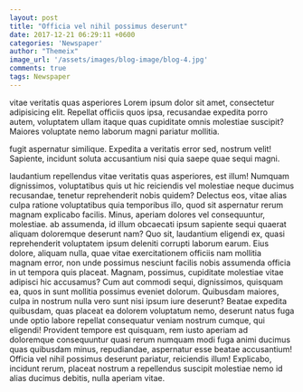 ```yaml
---
layout: post
title: "Officia vel nihil possimus deserunt"
date: 2017-12-21 06:29:11 +0600
categories: 'Newspaper'
author: "Themeix"
image_url: '/assets/images/blog-image/blog-4.jpg'
comments: true
tags: Newspaper
---
```

vitae veritatis quas asperiores Lorem ipsum dolor sit amet, consectetur adipisicing elit. Repellat officiis quos ipsa, recusandae expedita porro autem, voluptatem ullam itaque quas cupiditate omnis molestiae suscipit? Maiores voluptate nemo laborum magni pariatur mollitia.

 fugit aspernatur similique. Expedita a veritatis error sed, nostrum velit! Sapiente, incidunt soluta accusantium nisi quia saepe quae sequi magni.

 laudantium repellendus vitae veritatis quas asperiores, est illum! Numquam dignissimos, voluptatibus quis ut hic reiciendis vel molestiae neque ducimus recusandae, tenetur reprehenderit nobis quidem? Delectus eos, vitae alias culpa ratione voluptatibus quia temporibus illo, quod sit aspernatur rerum magnam explicabo facilis. Minus, aperiam dolores vel consequuntur, molestiae.
  ab assumenda, id illum obcaecati ipsum sapiente sequi quaerat aliquam doloremque deserunt nam? Quo sit, laudantium eligendi ex, quasi reprehenderit voluptatem ipsum deleniti corrupti laborum earum. Eius dolore, aliquam nulla, quae vitae exercitationem officiis nam mollitia magnam error, non unde possimus nesciunt facilis nobis assumenda officia in ut tempora quis placeat. Magnam, possimus, cupiditate molestiae vitae adipisci hic accusamus? Cum aut commodi sequi, dignissimos, quisquam ea, quos in sunt mollitia possimus eveniet dolorum. Quibusdam maiores, culpa in nostrum nulla vero sunt nisi ipsum iure deserunt? Beatae expedita quibusdam, quas placeat ea dolorem voluptatum nemo, deserunt natus fuga unde optio labore repellat consequatur veniam nostrum cumque, qui eligendi! Provident tempore est quisquam, rem iusto aperiam ad doloremque consequuntur quasi rerum numquam modi fuga animi ducimus quas quibusdam minus, repudiandae, aspernatur esse beatae accusantium! Officia vel nihil possimus deserunt pariatur, reiciendis illum! Explicabo, incidunt rerum, placeat nostrum a repellendus suscipit molestiae nemo id alias ducimus debitis, nulla aperiam vitae.